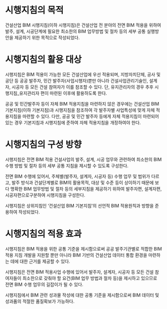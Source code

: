 # 시행지침의 목적

건설산업 BIM 시행지침(이하 시행지침)은 건설산업 전 분야의 전면 BIM 적용을 위하여 발주, 설계, 시공단계에 필요한 최소한의 BIM 업무방법 및 절차 등의 세부 공통 실행방안을 제공하기 위한 목적으로 작성되었다.

# 시행지침의 활용 대상

시행지침은 BIM 적용이 가능한 모든 건설산업에 우선 적용되며, 지방자치단체, 공사 및 공단 등 공공 발주자, 민간 발주자(사업시행자)뿐만 아니라 건설사업관리기술인, 설계자, 시공자 등 모든 건설 참여자가 이를 참조할 수 있다. 단, 유지관리자의 경우 추후 시행지침\_유지관리자 편이 마련된 이후에 활용하도록 한다.

공공 및 민간발주자 등이 자체 BIM 적용지침을 마련하지 않은 경우에는 건설산업 BIM 기본지침(이하 기본지침)과 시행지침을 참조하여 각 발주자별 사업특성에 맞게 자체 적용지침을 마련할 수 있다. 다만, 공공 및 민간 발주자 등에게 자체 적용지침이 마련되어 있는 경우 기본지침과 시행지침에 준하여 자체 적용지침을 개정하여야 한다.

# 시행지침의 구성 방향

시행지침은 전면 BIM 적용 건설사업의 발주, 설계, 시공 업무와 관련하여 최소한의 BIM 수행 방법 및 절차 등의 세부 공통 지침을 제시할 수 있도록 구성한다.

전면 BIM 수행에 있어서, 주체별(발주자, 설계자, 시공자 등) 수행 업무 및 범위가 다르고, 발주 방식과 건설단계별로 BIM의 활용목적, 대상 및 수준 등이 상이하기 때문에 보다 명확한 BIM 업무방법 및 절차 등의 세부지침을 제공하기 위하여 발주자편, 설계자편, 시공자편으로구분하여 시행지침을 구성한다.

시행지침은 상위지침인 ‘건설산업 BIM 기본지침’의 선언적 BIM 적용원칙과 방향을 준용하여 작성되었다.

# 시행지침의 적용 효과

시행지침은 BIM 적용을 위한 공통 기준을 제시함으로써 공공 발주기관별로 적합한 BIM 적용 지침 개발을 지원할 뿐만 아니라 BIM 기반의 건설산업 데이터 통합 환경을 마련하는 데에 대한 근거를 제공할 수 있다.

시행지침은 전면 BIM 적용사업 수행에 있어서 발주자, 설계자, 시공자 등 모든 건설 참여자들이 최소한으로 갖춰야 할 요건(BIM 업무 방법과 절차 등)을 제시하고 있으므로 전면 BIM 수행 업무의 길잡이가 될 수 있다.

시행지침에서 BIM 관련 성과물 작성에 대한 공통 기준을 제시함으로써 BIM 데이터 및 성과품의 적절한 품질확보가 가능하다.
